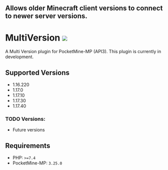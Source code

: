 ## Allows older Minecraft client versions to connect to newer server versions.

# MultiVersion [![](https://poggit.pmmp.io/shield.state/MultiVersion)](https://poggit.pmmp.io/p/MultiVersion)
A Multi Version plugin for PocketMine-MP (API3). This plugin is currently in development.

## Supported Versions
- 1.16.220
- 1.17.0
- 1.17.10
- 1.17.30
- 1.17.40

### TODO Versions:
- Future versions

## Requirements
- PHP: `>=7.4`
- PocketMine-MP: `3.25.0`
